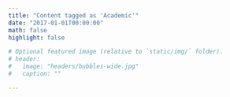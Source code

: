 ```yaml
---
title: "Content tagged as 'Academic'"
date: "2017-01-01T00:00:00"
math: false
highlight: false

# Optional featured image (relative to `static/img/` folder).
# header:
#   image: "headers/bubbles-wide.jpg"
#   caption: ""

---
```


